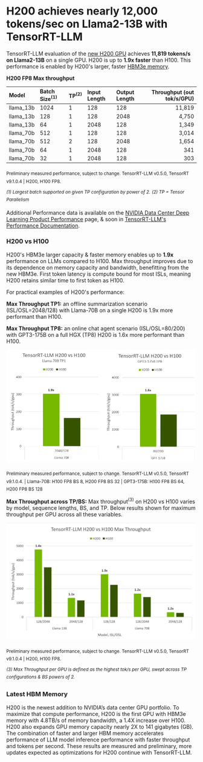 # H200 achieves nearly 12,000 tokens/sec on Llama2-13B with TensorRT-LLM

TensorRT-LLM evaluation of the [new H200 GPU](https://nvidianews.nvidia.com/news/nvidia-supercharges-hopper-the-worlds-leading-ai-computing-platform) achieves **11,819 tokens/s on Llama2-13B** on a single GPU. H200 is up to **1.9x faster** than H100. This performance is enabled by H200's larger, faster [HBM3e memory](#latest-hbm-memory).


**H200 FP8 Max throughput**

|Model      | Batch Size<sup>(1)</sup> | TP<sup>(2)</sup> | Input Length | Output Length | Throughput (out tok/s/GPU) |
|:----------|:-------------------------|:-----------------|:-------------|:--------------|---------------------------:|
| llama_13b | 1024                     | 1                | 128          | 128           |                     11,819 |
| llama_13b | 128                      | 1                | 128          | 2048          |                      4,750 |
| llama_13b | 64                       | 1                | 2048         | 128           |                      1,349 |
| llama_70b | 512                      | 1                | 128          | 128           |                      3,014 |
| llama_70b | 512                      | 2                | 128          | 2048          |                      1,654 |
| llama_70b | 64                       | 1                | 2048         | 128           |                        341 |
| llama_70b | 32                       | 1                | 2048         | 128           |                        303 |

<sub>Preliminary measured performance, subject to change. TensorRT-LLM v0.5.0, TensorRT v9.1.0.4 | H200, H100 FP8. </sub>

<sup>*(1) Largest batch supported on given TP configuration by power of 2.*</sup> <sup>*(2) TP = Tensor Parallelism*</sup>

Additional Performance data is available on the [NVIDIA Data Center Deep Learning Product Performance](https://developer.nvidia.com/deep-learning-performance-training-inference/ai-inference) page, & soon in [TensorRT-LLM's Performance Documentation](https://nvidia.github.io/TensorRT-LLM/performance.html).

### H200 vs H100

H200's HBM3e larger capacity & faster memory enables up to **1.9x** performance on LLMs compared to H100. Max throughput improves due to its dependence on memory capacity and bandwidth, benefitting from the new HBM3e. First token latency is compute bound for most ISLs, meaning H200 retains similar time to first token as H100.

For practical examples of H200's performance:

**Max Throughput TP1:**
 an offline summarization scenario (ISL/OSL=2048/128) with Llama-70B on a single H200 is 1.9x more performant than H100.

**Max Throughput TP8:**
an online chat agent scenario (ISL/OSL=80/200) with GPT3-175B on a full HGX (TP8) H200 is 1.6x more performant than H100.

<img src="media/H200launch_tps.png" alt="H200 TPS" width="500" height="auto">

<sub>Preliminary measured performance, subject to change.
TensorRT-LLM v0.5.0, TensorRT v9.1.0.4. | Llama-70B: H100 FP8 BS 8, H200 FP8 BS 32 | GPT3-175B: H100 FP8 BS 64, H200 FP8 BS 128 </sub>


**Max Throughput across TP/BS:**
Max throughput<sup>(3)</sup> on H200 vs H100 varies by model, sequence lengths, BS, and TP. Below results shown for maximum throughput per GPU across all these variables.

<img src="media/H200launch_H200vsH100_tps.png" alt="max throughput llama sweep" width="500" height="auto">

<sub>Preliminary measured performance, subject to change.
TensorRT-LLM v0.5.0, TensorRT v9.1.0.4 | H200, H100 FP8. </sub>


<sup>*(3) Max Throughput per GPU is defined as the highest tok/s per GPU, swept across TP configurations & BS powers of 2.*</sup>


### Latest HBM Memory

H200 is the newest addition to NVIDIA’s data center GPU portfolio. To maximize that compute performance, H200 is the first GPU with HBM3e memory with 4.8TB/s of memory bandwidth, a 1.4X increase over H100. H200 also expands GPU memory capacity nearly 2X to 141 gigabytes (GB). The combination of faster and larger HBM memory accelerates performance of LLM model inference performance with faster throughput and tokens per second.  These results are measured and preliminary, more updates expected as optimizations for H200 continue with TensorRT-LLM.
